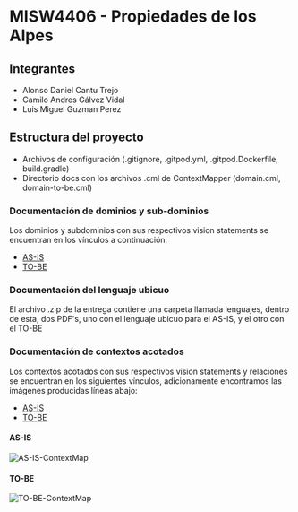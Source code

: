 # MISW4406 - Propiedades de los Alpes

## Integrantes
- Alonso Daniel Cantu Trejo
- Camilo Andres Gálvez Vidal
- Luis Miguel Guzman Perez

## Estructura del proyecto
- Archivos de configuración (.gitignore, .gitpod.yml, .gitpod.Dockerfile, build.gradle)
- Directorio docs con los archivos .cml de ContextMapper (domain.cml, domain-to-be.cml)

### Documentación de dominios y sub-dominios
Los dominios y subdominios con sus respectivos vision statements se encuentran en los vínculos a continuación:

- [AS-IS](https://github.com/lmaero/MISW4406-PropiedadesAlpes/blob/97933d28b58d6a57d6ce04a40a738ec228f698b4/docs/domain.cml#L90-L129)
- [TO-BE](https://github.com/lmaero/MISW4406-PropiedadesAlpes/blob/97933d28b58d6a57d6ce04a40a738ec228f698b4/docs/domain-to-be.cml#L112-L171)

### Documentación del lenguaje ubicuo
El archivo .zip de la entrega contiene una carpeta llamada lenguajes, dentro de esta, dos PDF's, uno con el lenguaje ubicuo para el AS-IS, y el otro con el TO-BE

### Documentación de contextos acotados
Los contextos acotados con sus respectivos vision statements y relaciones se encuentran en los siguientes vínculos, adicionamente encontramos las imágenes producidas líneas abajo:

- [AS-IS](https://github.com/lmaero/MISW4406-PropiedadesAlpes/blob/97933d28b58d6a57d6ce04a40a738ec228f698b4/docs/domain.cml#L1-L88)
- [TO-BE](https://github.com/lmaero/MISW4406-PropiedadesAlpes/blob/97933d28b58d6a57d6ce04a40a738ec228f698b4/docs/domain-to-be.cml#L1-L110)

#### AS-IS
![AS-IS-ContextMap](https://github.com/lmaero/MISW4406-PropiedadesAlpes/assets/60992168/8d6f3dd1-94e9-46f7-ad3e-814b2c5edeb7)

#### TO-BE
![TO-BE-ContextMap](https://github.com/lmaero/MISW4406-PropiedadesAlpes/assets/60992168/97c922d7-304a-46d8-8f94-fe227fa10636)
